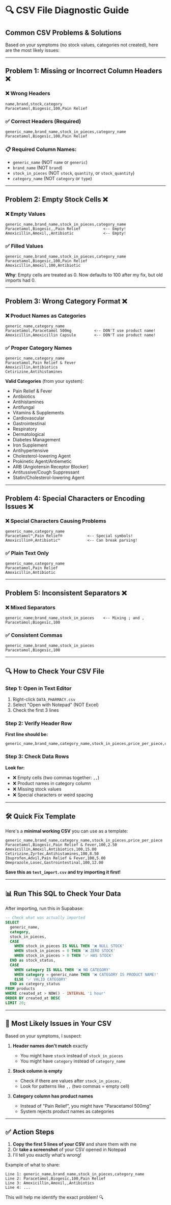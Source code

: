 # 🔍 CSV File Diagnostic Guide

## Common CSV Problems & Solutions

Based on your symptoms (no stock values, categories not created), here are the most likely issues:

---

## Problem 1: Missing or Incorrect Column Headers ❌

### ❌ Wrong Headers

```csv
name,brand,stock,category
Paracetamol,Biogesic,100,Pain Relief
```

### ✅ Correct Headers (Required)

```csv
generic_name,brand_name,stock_in_pieces,category_name
Paracetamol,Biogesic,100,Pain Relief
```

### 📋 Required Column Names:

- `generic_name` (NOT `name` or `generic`)
- `brand_name` (NOT `brand`)
- `stock_in_pieces` (NOT `stock`, `quantity`, or `stock_quantity`)
- `category_name` (NOT `category` or `type`)

---

## Problem 2: Empty Stock Cells ❌

### ❌ Empty Values

```csv
generic_name,brand_name,stock_in_pieces,category_name
Paracetamol,Biogesic,,Pain Relief          <-- Empty!
Amoxicillin,Amoxil,,Antibiotic             <-- Empty!
```

### ✅ Filled Values

```csv
generic_name,brand_name,stock_in_pieces,category_name
Paracetamol,Biogesic,100,Pain Relief
Amoxicillin,Amoxil,100,Antibiotic
```

**Why**: Empty cells are treated as 0. Now defaults to 100 after my fix, but old imports had 0.

---

## Problem 3: Wrong Category Format ❌

### ❌ Product Names as Categories

```csv
generic_name,category_name
Paracetamol,Paracetamol 500mg          <-- DON'T use product name!
Amoxicillin,Amoxicillin Capsule        <-- DON'T use product name!
```

### ✅ Proper Category Names

```csv
generic_name,category_name
Paracetamol,Pain Relief & Fever
Amoxicillin,Antibiotics
Cetirizine,Antihistamines
```

**Valid Categories** (from your system):

- Pain Relief & Fever
- Antibiotics
- Antihistamines
- Antifungal
- Vitamins & Supplements
- Cardiovascular
- Gastrointestinal
- Respiratory
- Dermatological
- Diabetes Management
- Iron Supplement
- Antihypertensive
- Cholesterol-lowering Agent
- Prokinetic Agent/Antiemetic
- ARB (Angiotensin Receptor Blocker)
- Antitussive/Cough Suppressant
- Statin/Cholesterol-lowering Agent

---

## Problem 4: Special Characters or Encoding Issues ❌

### ❌ Special Characters Causing Problems

```csv
generic_name,category_name
Paracetamol™,Pain Relief®           <-- Special symbols!
Amoxicillin®,Antibiotic™            <-- Can break parsing!
```

### ✅ Plain Text Only

```csv
generic_name,category_name
Paracetamol,Pain Relief
Amoxicillin,Antibiotic
```

---

## Problem 5: Inconsistent Separators ❌

### ❌ Mixed Separators

```csv
generic_name;brand_name,stock_in_pieces    <-- Mixing ; and ,
Paracetamol;Biogesic,100
```

### ✅ Consistent Commas

```csv
generic_name,brand_name,stock_in_pieces
Paracetamol,Biogesic,100
```

---

## 🔍 How to Check Your CSV File

### Step 1: Open in Text Editor

1. Right-click `DATA_PHARMACY.csv`
2. Select "Open with Notepad" (NOT Excel)
3. Check the first 3 lines

### Step 2: Verify Header Row

**First line should be:**

```
generic_name,brand_name,category_name,stock_in_pieces,price_per_piece,dosage_form,dosage_strength,drug_classification,supplier_name,description,pieces_per_sheet,sheets_per_box,reorder_level,cost_price,base_price,expiry_date,batch_number
```

### Step 3: Check Data Rows

**Look for:**

- ❌ Empty cells (two commas together: `,,`)
- ❌ Product names in category column
- ❌ Missing stock values
- ❌ Special characters or weird spacing

---

## 🛠️ Quick Fix Template

Here's a **minimal working CSV** you can use as a template:

```csv
generic_name,brand_name,category_name,stock_in_pieces,price_per_piece
Paracetamol,Biogesic,Pain Relief & Fever,100,2.50
Amoxicillin,Amoxil,Antibiotics,100,15.00
Cetirizine,Zyrtec,Antihistamines,100,8.50
Ibuprofen,Advil,Pain Relief & Fever,100,5.00
Omeprazole,Losec,Gastrointestinal,100,12.00
```

**Save this as `test_import.csv` and try importing it first!**

---

## 📊 Run This SQL to Check Your Data

After importing, run this in Supabase:

```sql
-- Check what was actually imported
SELECT
  generic_name,
  category,
  stock_in_pieces,
  CASE
    WHEN stock_in_pieces IS NULL THEN '❌ NULL STOCK'
    WHEN stock_in_pieces = 0 THEN '❌ ZERO STOCK'
    WHEN stock_in_pieces > 0 THEN '✅ HAS STOCK'
  END as stock_status,
  CASE
    WHEN category IS NULL THEN '❌ NO CATEGORY'
    WHEN category = generic_name THEN '❌ CATEGORY IS PRODUCT NAME!'
    ELSE '✅ VALID CATEGORY'
  END as category_status
FROM products
WHERE created_at > NOW() - INTERVAL '1 hour'
ORDER BY created_at DESC
LIMIT 20;
```

---

## 🎯 Most Likely Issues in Your CSV

Based on your symptoms, I suspect:

1. **Header names don't match** exactly

   - You might have `stock` instead of `stock_in_pieces`
   - You might have `category` instead of `category_name`

2. **Stock column is empty**

   - Check if there are values after `stock_in_pieces,`
   - Look for patterns like `,,` (two commas = empty cell)

3. **Category column has product names**
   - Instead of "Pain Relief", you might have "Paracetamol 500mg"
   - System rejects product names as categories

---

## ✅ Action Steps

1. **Copy the first 5 lines of your CSV** and share them with me
2. Or **take a screenshot** of your CSV opened in Notepad
3. I'll tell you exactly what's wrong!

Example of what to share:

```
Line 1: generic_name,brand_name,stock_in_pieces,category_name
Line 2: Paracetamol,Biogesic,100,Pain Relief
Line 3: Amoxicillin,Amoxil,,Antibiotics
Line 4: ...
```

This will help me identify the exact problem! 🔍
